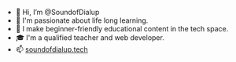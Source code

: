 - 👋 Hi, I’m @SoundofDialup
- 🧠 I'm passionate about life long learning.
- 🌱 I make beginner-friendly educational content in the tech space.
- 🎓 I'm a qualified teacher and web developer.
- 📫 [soundofdialup.tech](https://soundofdialup.tech)
